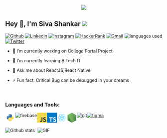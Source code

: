
<!--
**milkybar1910/milkybar1910** is a ✨ _special_ ✨ repository because its `README.md` (this file) appears on your GitHub profile.

Here are some ideas to get you started:


-->

<p align="center">
  <img src="https://github.com/thompsonemerson/thompsonemerson/raw/master/cover-thompson.png" height="320px"/>
</p>



## Hey 👋, I'm Siva Shankar <img src="https://media.giphy.com/media/mGcNjsfWAjY5AEZNw6/giphy.gif" width="50">
<img src="https://github-readme-stats.vercel.app/api/top-langs/?username=milkybar1910&&show_icons=true&theme=tokyonight" alt="languages used" align="right" />


[![Github](https://img.shields.io/badge/-Github-333?style=flat&logo=Github&logoColor=white)](https://github.com/milkybar1910)
[![Linkedin](https://img.shields.io/badge/-LinkedIn-blue?style=flat&logo=Linkedin&logoColor=white)](https://www.linkedin.com/in/siva-shankar-s-r-839664192/)
[![Instagram](https://img.shields.io/badge/-Instagram-c13584?style=flat&labelColor=c13584&logo=instagram&logoColor=white)](https://instagram.com/mr.milky_bar?igshid=d3qaobc0h8py/)
[![HackerRank](https://img.shields.io/badge/-sivashankar-islamicgreen?style=flat&logo=HackerRank&logoColor=black)](https://www.hackerrank.com/sivashankar1326)
[![Gmail](https://img.shields.io/badge/-Gmail-c14438?style=flat&logo=Gmail&logoColor=white)](mailto:sivashankar1326@gmail.com)
[![Twitter](https://img.shields.io/badge/-Twitter-1DA1F2?style=flat&logo=Twitter&logoColor=white)](https://twitter.com/mrmilkybar1)

- 🔭 I’m currently working on College Portal Project

- 🌱 I’m currently learning B.Tech IT

- 💬 Ask me about ReactJS,React Native

- ⚡ Fun fact: Critical Bug can be debugged in your dreams
<br/>




### Languages and Tools:

<a href="https://www.python.org" target="_blank"><img align="left" alt="Python" height ="32px" src="https://raw.githubusercontent.com/github/explore/80688e429a7d4ef2fca1e82350fe8e3517d3494d/topics/python/python.png"></a>

<a href="https://firebase.google.com/" target="_blank"> <img align="left" src="https://www.vectorlogo.zone/logos/firebase/firebase-icon.svg" alt="firebase" height ="32px"/> </a>
<a href="https://developer.mozilla.org/en-US/docs/Web/JavaScript" target="_blank"> <img align="left" alt="JavaScript" height ="32px"  src="https://raw.githubusercontent.com/github/explore/80688e429a7d4ef2fca1e82350fe8e3517d3494d/topics/javascript/javascript.png"> </a>
<a href="https://www.typescriptlang.org/" target="_blank"><img align="left" alt="Typescirpt" height ="32px" src="https://raw.githubusercontent.com/github/explore/80688e429a7d4ef2fca1e82350fe8e3517d3494d/topics/typescript/typescript.png"></a>
<a href="https://reactjs.org/" target="_blank"> <img align="left" alt="React" height ="32px" src="https://raw.githubusercontent.com/github/explore/80688e429a7d4ef2fca1e82350fe8e3517d3494d/topics/react/react.png"></a>

<a href="https://nodejs.org" target="_blank"><img align="left" alt="Node.js" height ="32px" src="https://raw.githubusercontent.com/github/explore/80688e429a7d4ef2fca1e82350fe8e3517d3494d/topics/nodejs/nodejs.png"></a>
<a href="https://git-scm.com/" target="_blank"> <img src="https://www.vectorlogo.zone/logos/git-scm/git-scm-icon.svg" align="left" alt="git" height='32px'/> </a>
<a href="https://www.figma.com/" target="_blank"> <img src="https://www.vectorlogo.zone/logos/figma/figma-icon.svg" alt="figma" height='32px'/> </a>

<br/>

<img align="right" alt="GIF" src="https://github.com/abhisheknaiidu/abhisheknaiidu/blob/master/code.gif?raw=true" width="400" height="220" />
<img src="https://github-readme-stats.vercel.app/api?username=milkybar1910&show_icons=true&theme=tokyonight" alt="Github stats" align="left" /> 

 
